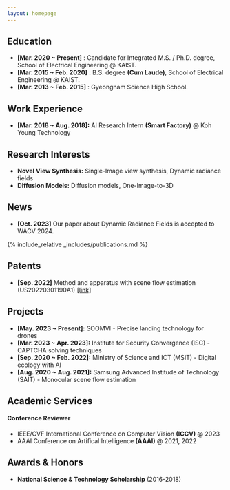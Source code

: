 ```yaml
---
layout: homepage
---
```


## Education

* **[Mar. 2020 ~ Present]** : Candidate for Integrated M.S. / Ph.D. degree, School of Electrical Engineering @ KAIST.
* **[Mar. 2015 ~ Feb. 2020]** : B.S. degree **(Cum Laude)**, School of Electrical Engineering @ KAIST.
* **[Mar. 2013 ~ Feb. 2015]** : Gyeongnam Science High School.

## Work Experience

* **[Mar. 2018 ~ Aug. 2018]:** AI Research Intern **(Smart Factory)** @ Koh Young Technology

## Research Interests

- **Novel View Synthesis:** Single-Image view synthesis, Dynamic radiance fields
- **Diffusion Models:** Diffusion models, One-Image-to-3D

## News

- **[Oct. 2023]** Our paper about Dynamic Radiance Fields is accepted to WACV 2024.

{% include_relative _includes/publications.md %}

## Patents

* **[Sep. 2022]** Method and apparatus with scene flow estimation (US20220301190A1) [[link]](https://patents.google.com/patent/US20220301190A1/en)

## Projects

* **[May. 2023 ~ Present]:** SOOMVI - Precise landing technology for drones  
* **[Mar. 2023 ~ Apr. 2023]:** Institute for Security Convergence (ISC) - CAPTCHA solving techniques
* **[Sep. 2020 ~ Feb. 2022]:** Ministry of Science and ICT (MSIT) - Digital ecology with AI
* **[Aug. 2020 ~ Aug. 2021]:** Samsung Advanced Institude of Technology (SAIT) - Monocular scene flow estimation

## Academic Services

#### Conference Reviewer

* IEEE/CVF International Conference on Computer Vision **(ICCV)** @ 2023
* AAAI Conference on Artifical Intelligence **(AAAI)** @ 2021, 2022

## Awards & Honors

* **National Science & Technology Scholarship** (2016-2018)